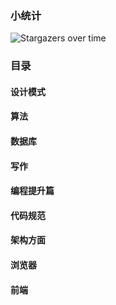 ### 小统计

![Stargazers over time](https://starchart.cc/MarkShen1992/bookstore.svg)

### 目录

#### 设计模式


#### 算法


#### 数据库


#### 写作


#### 编程提升篇


#### 代码规范


#### 架构方面


#### 浏览器


#### 前端
